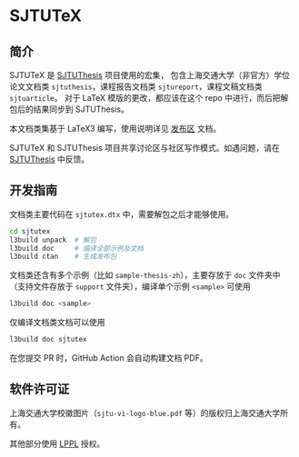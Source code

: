 # SJTUTeX

## 简介

SJTUTeX 是 [SJTUThesis](https://github.com/sjtug/SJTUThesis) 项目使用的宏集，
包含上海交通大学（非官方）学位论文文档类 `sjtuthesis`，课程报告文档类 `sjtureport`，课程文稿文档类 `sjtuarticle`。
对于 LaTeX 模版的更改，都应该在这个 repo 中进行，而后把解包后的结果同步到 SJTUThesis。

本文档类集基于 LaTeX3 编写，使用说明详见 [发布区](https://github.com/sjtug/SJTUTeX/releases) 文档。

SJTUTeX 和 SJTUThesis 项目共享讨论区与社区写作模式。如遇问题，请在 [SJTUThesis](https://github.com/sjtug/SJTUThesis) 中反馈。

## 开发指南

文档类主要代码在 `sjtutex.dtx` 中，需要解包之后才能够使用。

```bash
cd sjtutex
l3build unpack  # 解包
l3build doc     # 编译全部示例及文档
l3build ctan    # 生成发布包
```

文档类还含有多个示例（比如 `sample-thesis-zh`），主要存放于 `doc` 文件夹中（支持文件存放于 `support` 文件夹），编译单个示例  `<sample>` 可使用

```bash
l3build doc <sample>
```

仅编译文档类文档可以使用

```bash
l3build doc sjtutex
```

在您提交 PR 时，GitHub Action 会自动构建文档 PDF。

## 软件许可证

上海交通大学校徽图片（`sjtu-vi-logo-blue.pdf` 等）的版权归上海交通大学所有。

其他部分使用 [LPPL](LICENSE) 授权。
